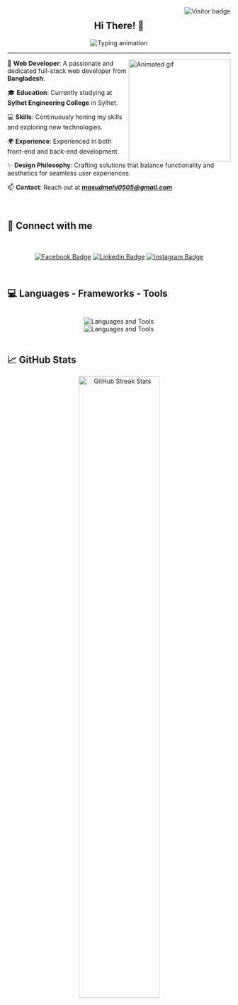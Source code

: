 <img src="https://visitor-badge.laobi.icu/badge?page_id=Mashud05052001.Mashud05052001&left_color=%231877f2&right_color=%23a303e7" alt="Visitor badge" align="right"/>
<div align="center">
  <h2>Hi There! 👋</h2>
  <!-- Typing animation -->
  <img src="https://readme-typing-svg.herokuapp.com/?font=Righteous&size=35&color=00F0FF&center=true&vCenter=true&width=800&height=70&duration=4000&pause=2000&lines=I'm+Mashudur+Rahman+Mahi!+;A+Full-Stack+Developer+From+BANGLADESH" alt="Typing animation" />

  <!-- Visitor badge -->
  

  <!-- Animated gif 
  -->
</div>

---

  <img align="right" top="20" src="https://i.giphy.com/media/v1.Y2lkPTc5MGI3NjExNnh1bzhhMG5vZWptdm50ZnY4bWZsYjZ1cmtoMndhZTlodmdhd3hhYyZlcD12MV9pbnRlcm5hbF9naWZfYnlfaWQmY3Q9Zw/ve43TyDQ3B4me7d22z/giphy.gif" width="230" alt="Animated gif" />

🔭 **Web Developer**: A passionate and dedicated full-stack web developer from **Bangladesh**.

🎓 **Education**: Currently studying at **Sylhet Engineering College** in Sylhet.

💻 **Skills**: Continuously honing my skills and exploring new technologies.

🌍 **Experience**: Experienced in both front-end and back-end development.

✨ **Design Philosophy**: Crafting solutions that balance functionality and aesthetics for seamless user experiences.

📫 **Contact**: Reach out at <a href="mailto:masudmahi0505@gmail.com" target="_blank" rel="noopener noreferrer">***masudmahi0505@gmail.com***</a>

<br/>

## 💬 Connect with me
<br/>
<div align="center">
   
  [![Facebook Badge](https://img.shields.io/badge/Facebook-1877F2?style=for-the-badge&logo=facebook&logoColor=white)](https://www.facebook.com/profile.php?id=100011564174412) 
  [![Linkedin Badge](https://img.shields.io/badge/LinkedIn-0077B5?style=for-the-badge&logo=linkedin&logoColor=white)](https://linkedin.com/in/mashudur-rahman-mahi-311263244)
  [![Instagram Badge](https://img.shields.io/badge/Instagram-a303e7?style=for-the-badge&logo=instagram&logoColor=white)](https://instagram.com/mashud_mahi)
</div>

<br/>

## 💻 Languages - Frameworks - Tools
<br/>
<div align="center">
  <img src="https://skillicons.dev/icons?i=js,ts,react,nextjs,redux,nodejs,express,mongodb,postgresql,prisma" alt="Languages and Tools" />
  <br/>
  <img src="https://skillicons.dev/icons?i=html,css,tailwind,bootstrap,figma,c,cpp,python,git" alt="Languages and Tools" />
</div>

<br/>

## :chart_with_upwards_trend: GitHub Stats

<div align="center">
  <img 
    width="60%" 
    src="https://github-readme-streak-stats.herokuapp.com?user=Mashud05052001&theme=react&hide_border=true&background=0D1117&stroke=1A1A2E&fire=FF5733&sideLabels=00F0FF&currStreakNum=FF5733&ring=FFC300&currStreakLabel=FFC300&sideNums=00F0FF" 
    alt="GitHub Streak Stats"
  />
</div>

<!--
<h3 align="left">⚡ GitHub Stats:</h3>
<div align="center">
   <span align="center">
      <img src="https://github-readme-stats.vercel.app/api?username=mashud05052001&show_icons=true&locale=en" alt="GitHub Stats" />
   </span> 
   &nbsp;&nbsp;
   <span align="center">
      <img src="https://github-readme-streak-stats.herokuapp.com/?user=mashud05052001" alt="GitHub Streak Stats"/>
   </span>
</div>

<picture>
    <source media="(prefers-color-scheme: dark)" srcset="https://github-readme-stats-ouuan.vercel.app/api?username=Mashud05052001&theme=dark&show_icons=true">
    <img align="right" width="50%" src="https://github-readme-stats-ouuan.vercel.app/api?username=Mashud05052001&show_icons=true">
</picture>

-->


